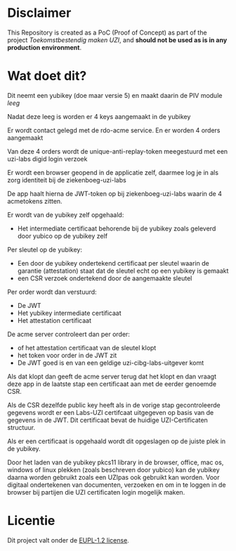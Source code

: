 # Disclaimer

This Repository is created as a PoC (Proof of Concept) as part of the project _Toekomstbestendig maken UZI_, and
**should not be used as is in any production environment**.

# Wat doet dit?

Dit neemt een yubikey (doe maar versie 5) en maakt daarin de PIV module _leeg_

Nadat deze leeg is worden er 4 keys aangemaakt in de yubikey

Er wordt contact gelegd met de rdo-acme service. En er worden 4 orders aangemaakt

Van deze 4 orders wordt de unique-anti-replay-token meegestuurd met een uzi-labs digid login verzoek

Er wordt een browser geopend in de applicatie zelf, daarmee log je in als zorg identiteit bij de ziekenboeg-uzi-labs

De app haalt hierna de JWT-token op bij ziekenboeg-uzi-labs waarin de 4 acmetokens zitten.

Er wordt van de yubikey zelf opgehaald:

- Het intermediate certificaat behorende bij de yubikey zoals geleverd door yubico op de yubikey zelf

Per sleutel op de yubikey:

- Een door de yubikey ondertekend certificaat per sleutel waarin de garantie (attestation) staat dat de sleutel echt op een yubikey is gemaakt
- een CSR verzoek ondertekend door de aangemaakte sleutel

Per order wordt dan verstuurd:

- De JWT
- Het yubikey intermediate certificaat
- Het attestation certificaat

De acme server controleert dan per order:

- of het attestation certificaat van de sleutel klopt
- het token voor order in de JWT zit
- De JWT goed is en van een geldige uzi-cibg-labs-uitgever komt

Als dat klopt dan geeft de acme server terug dat het klopt en dan vraagt deze app in de laatste stap een certificaat aan met de eerder genoemde CSR.

Als de CSR dezelfde public key heeft als in de vorige stap gecontroleerde gegevens wordt er een Labs-UZI certifcaat uitgegeven op basis van de gegevens in de JWT.
Dit certificaat bevat de huidige UZI-Certificaten structuur.

Als er een certificaat is opgehaald wordt dit opgeslagen op de juiste plek in de yubikey.

Door het laden van de yubikey pkcs11 library in de browser, office, mac os, windows of linux plekken (zoals beschreven door yubico) kan de yubikey daarna
worden gebruikt zoals een UZIpas ook gebruikt kan worden. Voor digitaal ondertekenen van documenten, verzoeken en om in te loggen in de browser bij
partijen die UZI certificaten login mogelijk maken.

# Licentie
Dit project valt onder de [EUPL-1.2 license](./LICENSE.txt).
